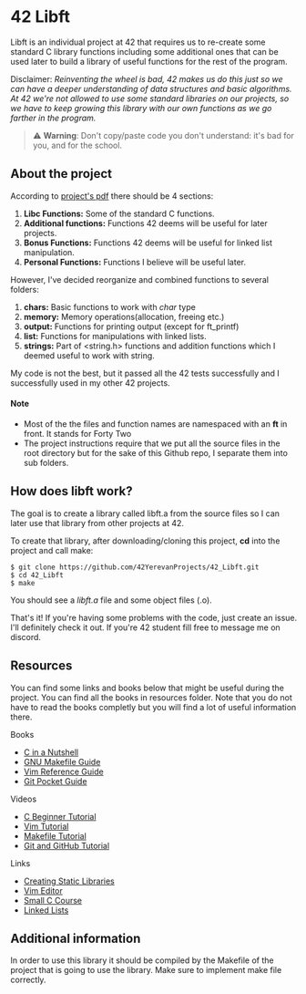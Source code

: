 # 42 Libft 

Libft is an individual project at 42 that requires us to re-create some standard C library functions including some additional 
ones that can be used later to build a library of useful functions for the rest of the program.

Disclaimer: *Reinventing the wheel is bad, 42 makes us do this just so we can have a deeper understanding of data structures 
and basic algorithms. At 42 we're not allowed to use some standard libraries on our projects, so we have to keep growing this 
library with our own functions as we go farther in the program.*

> ⚠️ **Warning**: Don't copy/paste code you don't understand: it's bad for you, and for the school.

## About the project

According to [project's pdf](Libft.pdf) there should be 4 sections:

1.  **Libc Functions:** Some of the standard C functions.
2.  **Additional functions:** Functions 42 deems will be useful for later projects.
3.  **Bonus Functions:** Functions 42 deems will be useful for linked list manipulation.
4.  **Personal Functions:** Functions I believe will be useful later.

However, I've decided reorganize and combined functions to several folders:

1. **chars:** Basic functions to work with _char_ type
2. **memory:** Memory operations(allocation, freeing etc.)
3. **output:** Functions for printing output (except for ft_printf)
4. **list:** Functions for manipulations with linked lists.
5. **strings:** Part of <string.h> functions and addition functions which I deemed useful to work with string.

My code is not the best, but it passed all the 42 tests successfully and I successfully used in my other 42 projects.

#### Note

- Most of the the files and function names are namespaced with an **ft** in front. It stands for Forty Two
- The project instructions require that we put all the source files in the root directory but for the sake of this Github 
repo, I separate them into sub folders.

## How does libft work?

The goal is to create a library called libft.a from the source files so I can later use that library from other projects at 42.

To create that library, after downloading/cloning this project, **cd** into the project and call make:
```
$ git clone https://github.com/42YerevanProjects/42_Libft.git
$ cd 42_Libft
$ make
```

You should see a *libft.a* file and some object files (.o).

That's it! If you're having some problems with the code, just create an issue. I'll definitely check it out. 
If you're 42 student fill free to message me on discord.

## Resources

You can find some links and books below that might be useful during the project. You can find all the books in resources folder.
Note that you do not have to read the books completly but you will find a lot of useful information there.

Books

- [C in a Nutshell](http://karadev.net/uroci/filespdf/files/c-in-a-nutshell-o-reilly-peter-prinz-tony-crawford.pdf?fbclid=IwAR0RHP8KWnaLtVHaK1ks4IZ8LE8_XBWJs6XTjDz14qPYBDL_IFWFj2zt9Zc) 
- [GNU Makefile Guide](https://github.com/42YerevanProjects/42_Libft/tree/master/resources)
- [Vim Reference Guide](https://github.com/42YerevanProjects/42_Libft/tree/master/resources)
- [Git Pocket Guide](https://github.com/42YerevanProjects/42_Libft/tree/master/resources)

Videos

- [C Beginner Tutorial](https://youtu.be/KJgsSFOSQv0)
- [Vim Tutorial](https://youtu.be/RZ4p-saaQkc)
- [Makefile Tutorial](https://youtu.be/FfG-QqRK4cY)
- [Git and GitHub Tutorial](https://youtu.be/3fUbBnN_H2c)

Links

- [Creating Static Libraries](https://www.howtogeek.com/427086/how-to-use-linuxs-ar-command-to-create-static-libraries/)
- [Vim Editor](https://gitjournal.tech/vim-chto-jeto-za-redaktor-vim-polnyj-gajd-po-komandam-2/)
- [Small C Course](https://www.codecademy.com/learn/learn-c)
- [Linked Lists](https://www.learn-c.org/en/Linked_lists)

## Additional information 
In order to use this library it should be compiled by the Makefile of the project that is going to use the library.
Make sure to implement make file correctly.
